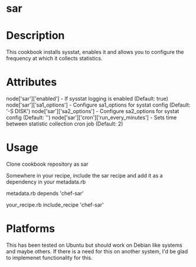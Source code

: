 sar
===

Description
===========

This cookbook installs sysstat, enables it and allows you to configure the frequency at which it collects statistics.

Attributes
==========

node['sar']['enabled'] - If sysstat logging is enabled (Default: true)
node['sar']['sa1_options'] - Configure sa1_options for systat config (Default: '-S DISK')
node['sar']['sa2_options'] - Configure sa2_options for systat config (Default: '')
node['sar']['cron']['run_every_minutes'] - Sets time between statistic collection cron job (Default: 2)

Usage
=====

Clone cookbook repository as sar

Somewhere in your recipe, include the sar recipe and add it as a dependency in your metadata.rb

metadata.rb
    depends 'chef-sar'

your_recipe.rb
    include_recipe 'chef-sar'

Platforms
=========

This has been tested on Ubuntu but should work on Debian like systems and maybe others. If there is a need for this on another system, I'd be glad to implemenet functionality for this.
